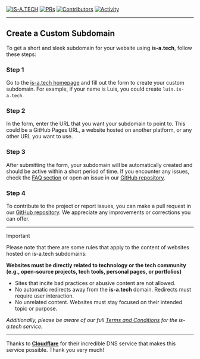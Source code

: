[![IS-A.TECH](https://img.shields.io/badge/is--a.tech-DNS-1F87FF.svg?style=flat-square)](http://is-a.tech)
[![PRs](https://img.shields.io/github/issues-pr-closed-raw/isatechy/is-a.tech.svg?style=flat-square&colorB=FF4500&label=pull%20requests)](https://github.com/isatechy/is-a.tech/pulls?q=is%3Apr+is%3Aclosed+label%3Aadd)
[![Contributors](https://img.shields.io/github/contributors-anon/isatechy/is-a.tech?color=FF4500&style=flat-square)](https://github.com/isatechy/is-a.tech/graphs/contributors)
[![Activity](https://img.shields.io/github/commit-activity/m/isatechy/is-a.tech?color=FF4500&style=flat-square)](https://github.com/isatechy/is-a.tech/pulse/monthly)

---

## Create a Custom Subdomain

To get a short and sleek subdomain for your website using **is-a.tech**, follow these steps:

### Step 1

Go to the [is-a.tech homepage](http://is-a.tech) and fill out the form to create your custom subdomain. For example, if your name is Luis, you could create `luis.is-a.tech`.

### Step 2

In the form, enter the URL that you want your subdomain to point to. This could be a GitHub Pages URL, a website hosted on another platform, or any other URL you want to use.

### Step 3

After submitting the form, your subdomain will be automatically created and should be active within a short period of time. If you encounter any issues, check the [FAQ section](http://is-a.tech/faq) or open an issue in our [GitHub repository](https://github.com/isatechy/is-a.tech/issues).

### Step 4

To contribute to the project or report issues, you can make a pull request in our [GitHub repository](https://github.com/isatechy/is-a.tech). We appreciate any improvements or corrections you can offer.

---

> [!IMPORTANT]
> Please note that there are some rules that apply to the content of websites hosted on is-a.tech subdomains:
>
> **Websites must be directly related to technology or the tech community (e.g., open-source projects, tech tools, personal pages, or portfolios)**
>
> - Sites that incite bad practices or abusive content are not allowed.
> - No automatic redirects away from the **is-a.tech** domain. Redirects must require user interaction.
> - No unrelated content. Websites must stay focused on their intended topic or purpose.
>
> _Additionally, please be aware of our full [Terms and Conditions](https://is-a.tech/t&c) for the is-a.tech service._

---

Thanks to **[Cloudflare](https://www.cloudflare.com)** for their incredible DNS service that makes this service possible. Thank you very much!
